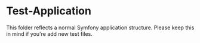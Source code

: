 # Test-Application
This folder reflects a normal Symfony application structure.
Please keep this in mind if you're add new test files.
